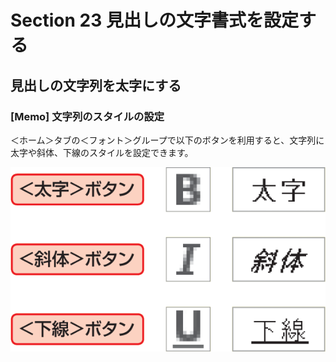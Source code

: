 # Section 23 見出しの文字書式を設定する

## 見出しの文字列を太字にする

### [Memo] 文字列のスタイルの設定

＜ホーム＞タブの＜フォント＞グループで以下のボタンを利用すると、文字列に太字や斜体、下線のスタイルを設定できます。

![memo](002.png)
